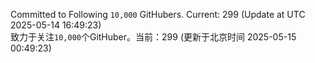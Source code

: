Committed to Following `10,000` GitHubers. Current: <!-- FOLLOWING_COUNT -->299<!-- FOLLOWING_COUNT --> (Update at UTC <!-- LAST_UPDATED -->2025-05-14 16:49:23<!-- LAST_UPDATED -->)<br>
致力于关注`10,000`个GitHuber。当前：<!-- FOLLOWING_COUNT -->299<!-- FOLLOWING_COUNT --> (更新于北京时间 <!-- LAST_UPDATED_CST -->2025-05-15 00:49:23<!-- LAST_UPDATED_CST -->)
